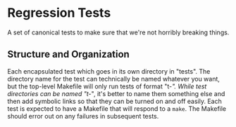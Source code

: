 # Regression Tests
A set of canonical tests to make sure that we're not horribly breaking things.

## Structure and Organization
Each encapsulated test which goes in its own directory in "tests". The directory name for the test can technically be named whatever you want, but the top-level Makefile will only run tests of format "t-*". While test directories can be named "t-*", it's better to name them something else and then add symbolic links so that they can be turned on and off easily. Each test is expected to have a Makefile that will respond to a `make`. The Makefile should error out on any failures in subsequent tests.
